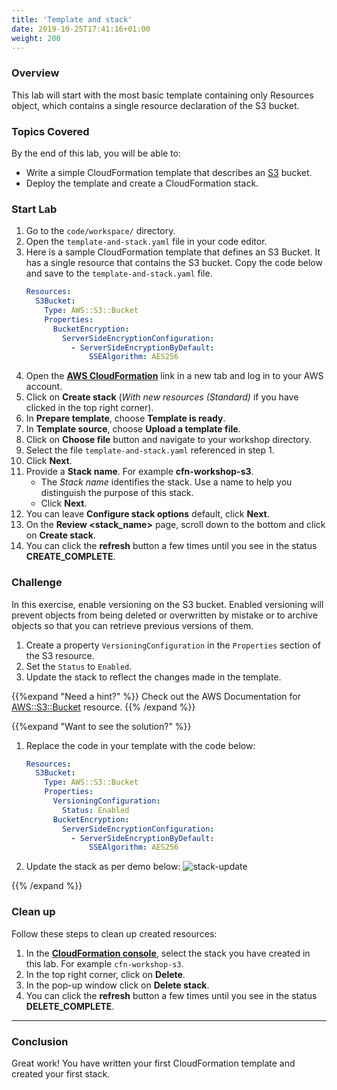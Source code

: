 ```yaml
---
title: 'Template and stack'
date: 2019-10-25T17:41:16+01:00
weight: 200
---
```


### Overview
This lab will start with the most basic template containing only Resources object, which contains a single resource declaration of the S3 bucket.

### Topics Covered
By the end of this lab, you will be able to:

+ Write a simple CloudFormation template that describes an [S3](https://aws.amazon.com/s3/) bucket.
+ Deploy the template and create a CloudFormation stack.

### Start Lab

1. Go to the `code/workspace/` directory.
2. Open the `template-and-stack.yaml` file in your code editor.
3. Here is a sample CloudFormation template that defines an S3 Bucket. It has a single resource that contains the S3 bucket.
   Copy the code below and save to the `template-and-stack.yaml` file.
   ```yaml
   Resources:
     S3Bucket:
       Type: AWS::S3::Bucket
       Properties:
         BucketEncryption:
           ServerSideEncryptionConfiguration:
             - ServerSideEncryptionByDefault:
                 SSEAlgorithm: AES256
   ```
4. Open the **[AWS CloudFormation](https://console.aws.amazon.com/cloudformation)** link in a new tab and log in to your AWS account.
5. Click on **Create stack** (_With new resources (Standard)_ if you have clicked in the top right corner).
6. In **Prepare template**, choose **Template is ready**.
7. In **Template source**, choose **Upload a template file**.
8. Click on **Choose file** button and navigate to your workshop directory.
9. Select the file `template-and-stack.yaml` referenced in step 1.
10. Click **Next**.
11. Provide a **Stack name**. For example **cfn-workshop-s3**.
     + The _Stack name_ identifies the stack. Use a name to help you distinguish the purpose of this stack.
     + Click **Next**.
12. You can leave **Configure stack options** default, click **Next**.
13. On the **Review <stack_name>** page, scroll down to the bottom and click on **Create stack**.
14. You can click the **refresh** button a few times until you see in the status **CREATE_COMPLETE**.

### Challenge
In this exercise, enable versioning on the S3 bucket. Enabled versioning will prevent objects from being deleted or
overwritten by mistake or to archive objects so that you can retrieve previous versions of them.

1. Create a property `VersioningConfiguration` in the `Properties` section of the S3 resource.
2. Set the `Status` to `Enabled`.
3. Update the stack to reflect the changes made in the template.

{{%expand "Need a hint?" %}}
Check out the AWS Documentation for [AWS::S3::Bucket](https://docs.aws.amazon.com/AWSCloudFormation/latest/UserGuide/aws-properties-s3-bucket.html) resource.
{{% /expand %}}

{{%expand "Want to see the solution?" %}}
1. Replace the code in your template with the code below:
   ```yaml
   Resources:
     S3Bucket:
       Type: AWS::S3::Bucket
       Properties:
         VersioningConfiguration:
           Status: Enabled
         BucketEncryption:
           ServerSideEncryptionConfiguration:
             - ServerSideEncryptionByDefault:
                 SSEAlgorithm: AES256
   ```
1. Update the stack as per demo below:
   ![stack-update](template-and-stack/stack-update.gif)

{{% /expand %}}

### Clean up

Follow these steps to clean up created resources:

1. In the **[CloudFormation console](https://console.aws.amazon.com/cloudformation)**, select the stack you have created in this lab. For example `cfn-workshop-s3`.
1. In the top right corner, click on **Delete**.
1. In the pop-up window click on **Delete stack**.
1. You can click the **refresh** button a few times until you see in the status **DELETE_COMPLETE**.

---

### Conclusion

Great work! You have written your first CloudFormation template and created your first stack.
